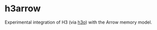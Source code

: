 # h3arrow

Experimental integration of H3 (via [h3o](https://github.com/HydroniumLabs/h3o)) with the Arrow memory model.

